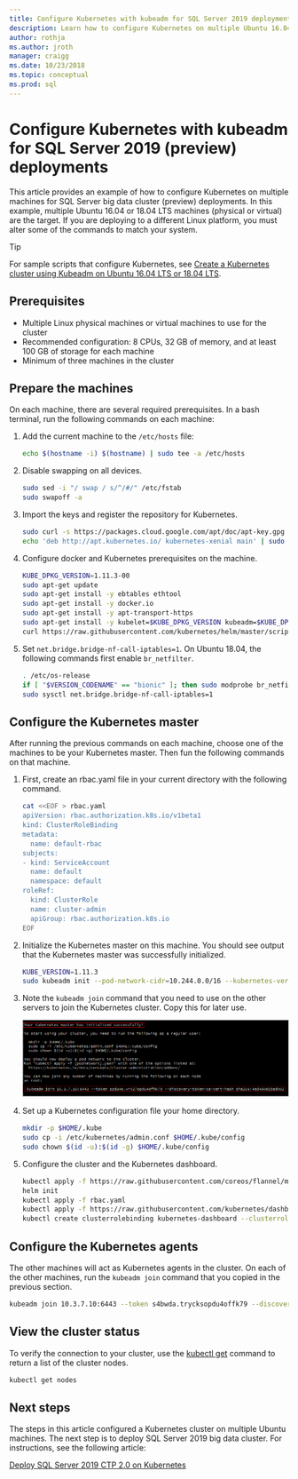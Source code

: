 ```yaml
---
title: Configure Kubernetes with kubeadm for SQL Server 2019 deployments | Microsoft Docs
description: Learn how to configure Kubernetes on multiple Ubuntu 16.04 or 18.04 machines (physical or virtual) for SQL Server 2019 big data cluster (preview) deployments.
author: rothja 
ms.author: jroth 
manager: craigg
ms.date: 10/23/2018
ms.topic: conceptual
ms.prod: sql
---
```


# Configure Kubernetes with kubeadm for SQL Server 2019 (preview) deployments

This article provides an example of how to configure Kubernetes on multiple machines for SQL Server big data cluster (preview) deployments. In this example, multiple Ubuntu 16.04 or 18.04 LTS machines (physical or virtual) are the target. If you are deploying to a different Linux platform, you must alter some of the commands to match your system.  

> [!TIP] 
> For sample scripts that configure Kubernetes, see [Create a Kubernetes cluster using Kubeadm on Ubuntu 16.04 LTS or 18.04 LTS](https://github.com/Microsoft/sql-server-samples/tree/master/samples/features/sql-big-data-cluster/deployment/kubeadm).

## Prerequisites

- Multiple Linux physical machines or virtual machines to use for the cluster
- Recommended configuration: 8 CPUs, 32 GB of memory, and at least 100 GB of storage for each machine
- Minimum of three machines in the cluster

## Prepare the machines

On each machine, there are several required prerequisites. In a bash terminal, run the following commands on each machine:

1. Add the current machine to the `/etc/hosts` file:

   ```bash
   echo $(hostname -i) $(hostname) | sudo tee -a /etc/hosts
   ```

1. Disable swapping on all devices.

   ```bash
   sudo sed -i "/ swap / s/^/#/" /etc/fstab
   sudo swapoff -a
   ```

1. Import the keys and register the repository for Kubernetes.

   ```bash
   sudo curl -s https://packages.cloud.google.com/apt/doc/apt-key.gpg | sudo apt-key add -
   echo 'deb http://apt.kubernetes.io/ kubernetes-xenial main' | sudo tee -a /etc/apt/sources.list.d/kubernetes.list
   ```

1. Configure docker and Kubernetes prerequisites on the machine.

   ```bash
   KUBE_DPKG_VERSION=1.11.3-00
   sudo apt-get update
   sudo apt-get install -y ebtables ethtool
   sudo apt-get install -y docker.io
   sudo apt-get install -y apt-transport-https
   sudo apt-get install -y kubelet=$KUBE_DPKG_VERSION kubeadm=$KUBE_DPKG_VERSION kubectl=$KUBE_DPKG_VERSION
   curl https://raw.githubusercontent.com/kubernetes/helm/master/scripts/get | bash
   ```
 
1. Set `net.bridge.bridge-nf-call-iptables=1`. On Ubuntu 18.04, the following commands first enable `br_netfilter`.

   ```bash
   . /etc/os-release
   if [ "$VERSION_CODENAME" == "bionic" ]; then sudo modprobe br_netfilter; fi
   sudo sysctl net.bridge.bridge-nf-call-iptables=1
   ```

## Configure the Kubernetes master

After running the previous commands on each machine, choose one of the machines to be your Kubernetes master. Then fun the following commands on that machine.

1. First, create an rbac.yaml file in your current directory with the following command. 

   ```bash
   cat <<EOF > rbac.yaml
   apiVersion: rbac.authorization.k8s.io/v1beta1
   kind: ClusterRoleBinding
   metadata:
     name: default-rbac
   subjects:
   - kind: ServiceAccount
     name: default
     namespace: default
   roleRef:
     kind: ClusterRole
     name: cluster-admin
     apiGroup: rbac.authorization.k8s.io
   EOF
   ```

1. Initialize the Kubernetes master on this machine. You should see output that the Kubernetes master was successfully initialized.

   ```bash
   KUBE_VERSION=1.11.3
   sudo kubeadm init --pod-network-cidr=10.244.0.0/16 --kubernetes-version=$KUBE_VERSION
   ```

1. Note the `kubeadm join` command that you need to use on the other servers to join the Kubernetes cluster. Copy this for later use.

   ![kubeadm join](./media/deploy-with-kubeadm/kubeadm-join.png)

1. Set up a Kubernetes configuration file your home directory.

   ```bash
   mkdir -p $HOME/.kube
   sudo cp -i /etc/kubernetes/admin.conf $HOME/.kube/config
   sudo chown $(id -u):$(id -g) $HOME/.kube/config
   ```

1. Configure the cluster and the Kubernetes dashboard.

   ```bash
   kubectl apply -f https://raw.githubusercontent.com/coreos/flannel/master/Documentation/kube-flannel.yml
   helm init
   kubectl apply -f rbac.yaml
   kubectl apply -f https://raw.githubusercontent.com/kubernetes/dashboard/master/src/deploy/recommended/kubernetes-dashboard.yaml
   kubectl create clusterrolebinding kubernetes-dashboard --clusterrole=cluster-admin --serviceaccount=kube-system:kubernetes-dashboard
   ```

## Configure the Kubernetes agents

The other machines will act as Kubernetes agents in the cluster. On each of the other machines, run the `kubeadm join` command that you copied in the previous section.

```bash
kubeadm join 10.3.7.10:6443 --token s4bwda.trycksopdu4offk79 --discovery-token-ca-cert-hash sha256:4c5a34563ffc8f7178eee03333ba1345dc93b5989825a12da0d16
```

## View the cluster status

To verify the connection to your cluster, use the [kubectl get](https://kubernetes.io/docs/reference/generated/kubectl/kubectl-commands) command to return a list of the cluster nodes.

```bash
kubectl get nodes
```

## Next steps

The steps in this article configured a Kubernetes cluster on multiple Ubuntu machines. The next step is to deploy SQL Server 2019 big data cluster. For instructions, see the following article:

[Deploy SQL Server 2019 CTP 2.0 on Kubernetes](deployment-guidance.md#deploy)
